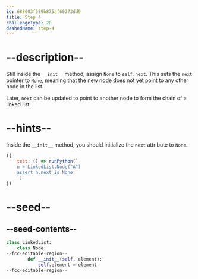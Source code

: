 ```yaml
---
id: 688003f589b875af60273dd9
title: Step 4
challengeType: 20
dashedName: step-4
---
```


# --description--

Still inside the `__init__` method, assign `None` to `self.next`. This sets the `next` pointer to `None`, meaning that the new node does not yet point to any other node in the list.

Later, `next` can be updated to point to another node to form the chain of a linked list.

# --hints--

Inside the `__init__` method, you should initialize the `next` attribute to `None`.

```js
({ 
    test: () => runPython(`
    n = LinkedList.Node("A") 
    assert n.next is None
    `) 
})
```

# --seed--

## --seed-contents--

```py
class LinkedList:
    class Node:
--fcc-editable-region--
        def __init__(self, element):
            self.element = element
--fcc-editable-region--
```
